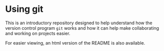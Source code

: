 # Using git
This is an introductory repository designed to help understand how the version control program `git` works and how it can help make collaborating and working on projects easier.

For easier viewing, an html version of the README is also available.